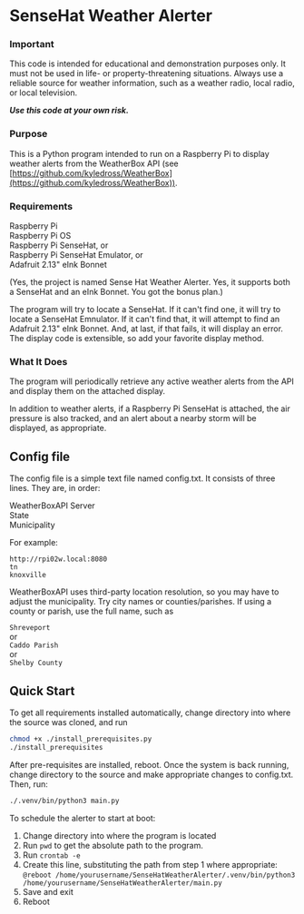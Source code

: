 # SenseHat Weather Alerter

### Important

This code is intended for educational and demonstration purposes only.
It must not be used in life- or property-threatening situations.
Always use a reliable source for weather information, such as a weather radio,
local radio, or local television.

_**Use this code at your own risk.**_  

### Purpose

This is a Python program intended to run on a Raspberry Pi to display weather alerts from the WeatherBox API (see [https://github.com/kyledross/WeatherBox](https://github.com/kyledross/WeatherBox)).  

### Requirements  

Raspberry Pi  
Raspberry Pi OS  
Raspberry Pi SenseHat, or  
Raspberry Pi SenseHat Emulator, or  
Adafruit 2.13" eInk Bonnet

(Yes, the project is named Sense Hat Weather Alerter. Yes, it supports both a SenseHat and an eInk Bonnet. You got the bonus plan.)  

The program will try to locate a SenseHat.  If it can't find one, it will try to locate a SenseHat Emnulator.  If it can't find that, it will attempt to find an Adafruit 2.13" eInk Bonnet.  And, at last, if that fails, it will display an error.  The display code is extensible, so add your favorite display method.

### What It Does

The program will periodically retrieve any active weather alerts from the API and display them on the attached display.  

In addition to weather alerts, if a Raspberry Pi SenseHat is attached, the air pressure is also tracked, and an alert about a nearby storm will be displayed, as appropriate.  


## Config file

The config file is a simple text file named config.txt.  It consists of three lines.  They are, in order:  

WeatherBoxAPI Server  
State  
Municipality  

For example:  
``` text
http://rpi02w.local:8080  
tn  
knoxville
```
WeatherBoxAPI uses third-party location resolution, so you may have to adjust the municipality.  Try city names or counties/parishes.  If using a county or parish, use the full name, such as  

`Shreveport`  
or  
`Caddo Parish `  
or  
`Shelby County  `


## Quick Start
To get all requirements installed automatically, change directory into where the source was cloned, and run  
```bash
chmod +x ./install_prerequisites.py
./install_prerequisites
```
After pre-requisites are installed, reboot.
Once the system is back running, change directory to the source and make appropriate changes to config.txt.
Then, run:
```bash
./.venv/bin/python3 main.py
```

To schedule the alerter to start at boot:  
1. Change directory into where the program is located
2. Run ```pwd``` to get the absolute path to the program.
3. Run ```crontab -e```
4. Create this line, substituting the path from step 1 where appropriate:
```@reboot /home/yourusername/SenseHatWeatherAlerter/.venv/bin/python3 /home/yourusername/SenseHatWeatherAlerter/main.py```
5. Save and exit
6. Reboot
